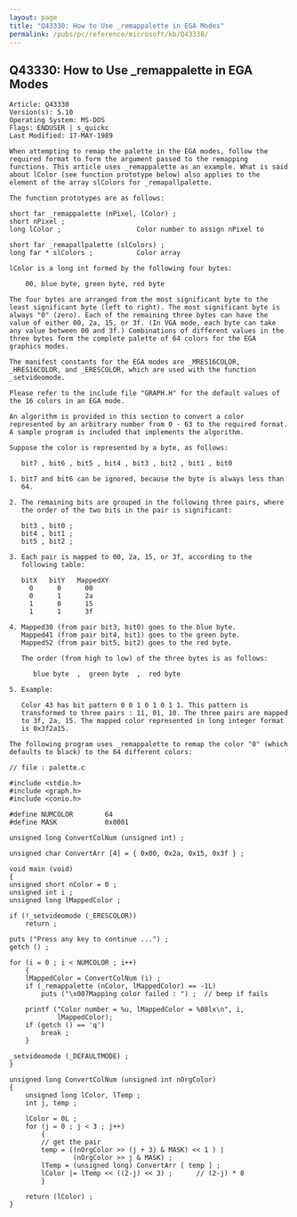 ```yaml
---
layout: page
title: "Q43330: How to Use _remappalette in EGA Modes"
permalink: /pubs/pc/reference/microsoft/kb/Q43330/
---
```


## Q43330: How to Use _remappalette in EGA Modes

	Article: Q43330
	Version(s): 5.10
	Operating System: MS-DOS
	Flags: ENDUSER | s_quickc
	Last Modified: 17-MAY-1989
	
	When attempting to remap the palette in the EGA modes, follow the
	required format to form the argument passed to the remapping
	functions. This article uses _remappalette as an example. What is said
	about lColor (see function prototype below) also applies to the
	element of the array slColors for _remapallpalette.
	
	The function prototypes are as follows:
	
	short far _remappalette (nPixel, lColor) ;
	short nPixel ;
	long lColor ;                   Color number to assign nPixel to
	
	short far _remapallpalette (slColors) ;
	long far * slColors ;           Color array
	
	lColor is a long int formed by the following four bytes:
	
	    00, blue byte, green byte, red byte
	
	The four bytes are arranged from the most significant byte to the
	least significant byte (left to right). The most significant byte is
	always "0" (zero). Each of the remaining three bytes can have the
	value of either 00, 2a, 15, or 3f. (In VGA mode, each byte can take
	any value between 00 and 3f.) Combinations of different values in the
	three bytes form the complete palette of 64 colors for the EGA
	graphics modes.
	
	The manifest constants for the EGA modes are _MRES16COLOR,
	_HRES16COLOR, and _ERESCOLOR, which are used with the function
	_setvideomode.
	
	Please refer to the include file "GRAPH.H" for the default values of
	the 16 colors in an EGA mode.
	
	An algorithm is provided in this section to convert a color
	represented by an arbitrary number from 0 - 63 to the required format.
	A sample program is included that implements the algorithm.
	
	Suppose the color is represented by a byte, as follows:
	
	   bit7 , bit6 , bit5 , bit4 , bit3 , bit2 , bit1 , bit0
	
	1. bit7 and bit6 can be ignored, because the byte is always less than
	   64.
	
	2. The remaining bits are grouped in the following three pairs, where
	   the order of the two bits in the pair is significant:
	
	   bit3 , bit0 ;
	   bit4 , bit1 ;
	   bit5 , bit2 ;
	
	3. Each pair is mapped to 00, 2a, 15, or 3f, according to the
	   following table:
	
	   bitX   bitY   MappedXY
	     0      0      00
	     0      1      2a
	     1      0      15
	     1      1      3f
	
	4. Mapped30 (from pair bit3, bit0) goes to the blue byte.
	   Mapped41 (from pair bit4, bit1) goes to the green byte.
	   Mapped52 (from pair bit5, bit2) goes to the red byte.
	
	   The order (from high to low) of the three bytes is as follows:
	
	      blue byte  ,  green byte  ,  red byte
	
	5. Example:
	
	   Color 43 has bit pattern 0 0 1 0 1 0 1 1. This pattern is
	   transformed to three pairs : 11, 01, 10. The three pairs are mapped
	   to 3f, 2a, 15. The mapped color represented in long integer format
	   is 0x3f2a15.
	
	The following program uses _remappalette to remap the color "0" (which
	defaults to black) to the 64 different colors:
	
	// file : palette.c
	
	#include <stdio.h>
	#include <graph.h>
	#include <conio.h>
	
	#define NUMCOLOR        64
	#define MASK            0x0001
	
	unsigned long ConvertColNum (unsigned int) ;
	
	unsigned char ConvertArr [4] = { 0x00, 0x2a, 0x15, 0x3f } ;
	
	void main (void)
	{
	unsigned short nColor = 0 ;
	unsigned int i ;
	unsigned long lMappedColor ;
	
	if (!_setvideomode (_ERESCOLOR))
	    return ;
	
	puts ("Press any key to continue ...") ;
	getch () ;
	
	for (i = 0 ; i < NUMCOLOR ; i++)
	    {
	    lMappedColor = ConvertColNum (i) ;
	    if (_remappalette (nColor, lMappedColor) == -1L)
	        puts ("\x007Mapping color failed : ") ;  // beep if fails
	
	    printf ("Color number = %u, lMappedColor = %08lx\n", i,
	            lMappedColor);
	    if (getch () == 'q')
	        break ;
	    }
	
	_setvideomode (_DEFAULTMODE) ;
	}
	
	unsigned long ConvertColNum (unsigned int nOrgColor)
	{
	    unsigned long lColor, lTemp ;
	    int j, temp ;
	
	    lColor = 0L ;
	    for (j = 0 ; j < 3 ; j++)
	        {
	        // get the pair
	        temp = ((nOrgColor >> (j + 3) & MASK) << 1 ) |
	                (nOrgColor >> j & MASK) ;
	        lTemp = (unsigned long) ConvertArr [ temp ] ;
	        lColor |= lTemp << ((2-j) << 3) ;      // (2-j) * 8
	        }
	
	    return (lColor) ;
	}
